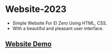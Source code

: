 # Website-2023

- Simple Website For El Zero Using HTML, CSS.
- With a beautiful and pleasant user interface.

## [Website Demo](https://mahrous-gamal.github.io/Website-Chair/)

